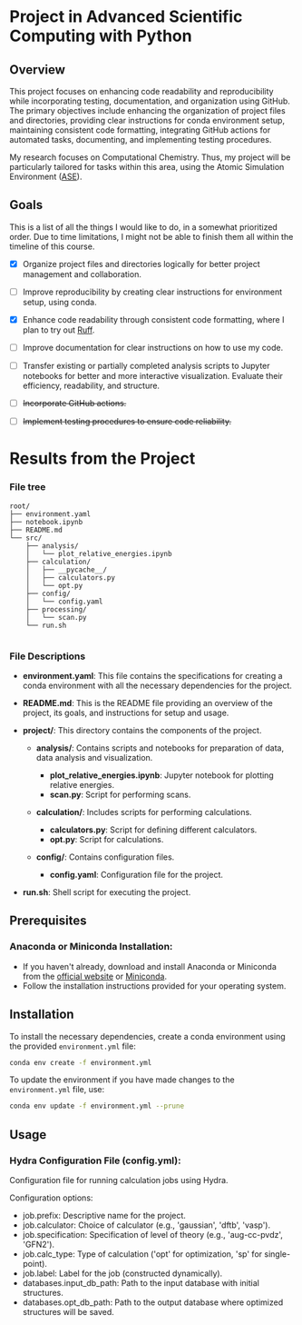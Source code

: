 # Project in Advanced Scientific Computing with Python

## Overview
This project focuses on enhancing code readability and reproducibility while incorporating testing, documentation, and organization using GitHub. The primary objectives include enhancing the organization of project files and directories, providing clear instructions for conda environment setup, maintaining consistent code formatting, integrating GitHub actions for automated tasks, documenting, and implementing testing procedures.

My research focuses on Computational Chemistry. Thus, my project will be particularly tailored for tasks within this area, using the Atomic Simulation Environment ([ASE](https://wiki.fysik.dtu.dk/ase/)).

## Goals
This is a list of all the things I would like to do, in a somewhat prioritized order. Due to time limitations, I might not be able to finish them all within the timeline of this course.

- [x] Organize project files and directories logically for better project management and collaboration.

- [ ] Improve reproducibility by creating clear instructions for environment setup, using conda.

- [x] Enhance code readability through consistent code formatting, where I plan to try out [Ruff](https://github.com/astral-sh/ruff).

- [ ] Improve documentation for clear instructions on how to use my code.

- [ ] Transfer existing or partially completed analysis scripts to Jupyter notebooks for better and more interactive visualization. Evaluate their efficiency, readability, and structure.

- [ ] ~~Incorporate GitHub actions.~~

- [ ] ~~Implement testing procedures to ensure code reliability.~~






# Results from the Project


### File tree

```
root/
├── environment.yaml
├── notebook.ipynb
├── README.md
└── src/
    ├── analysis/
    │   └── plot_relative_energies.ipynb
    ├── calculation/
    │   ├── __pycache__/
    │   ├── calculators.py
    │   └── opt.py
    ├── config/
    │   └── config.yaml
    ├── processing/
    │   └── scan.py
    └── run.sh
    
```

### File Descriptions

- **environment.yaml**: This file contains the specifications for creating a conda environment with all the necessary dependencies for the project.

- **README.md**: This is the README file providing an overview of the project, its goals, and instructions for setup and usage.

- **project/**: This directory contains the components of the project.

  - **analysis/**: Contains scripts and notebooks for preparation of data, data analysis and visualization.
    - **plot_relative_energies.ipynb**: Jupyter notebook for plotting relative energies.
    - **scan.py**: Script for performing scans.
  
  - **calculation/**: Includes scripts for performing calculations.
    - **calculators.py**: Script for defining different calculators.
    - **opt.py**: Script for calculations.
  
  - **config/**: Contains configuration files.
    - **config.yaml**: Configuration file for the project.

- **run.sh**: Shell script for executing the project.

## Prerequisites

### Anaconda or Miniconda Installation:
   - If you haven't already, download and install Anaconda or Miniconda from the [official website](https://www.anaconda.com/products/distribution) or [Miniconda](https://docs.conda.io/en/latest/miniconda.html).
   - Follow the installation instructions provided for your operating system.

## Installation

To install the necessary dependencies, create a conda environment using the 
provided `environment.yml` file:

```bash
conda env create -f environment.yml
```

To update the environment if you have made changes to the  `environment.yml` 
file, use:

```bash
conda env update -f environment.yml --prune
```

## Usage

### Hydra Configuration File (config.yml):

Configuration file for running calculation jobs using Hydra.

Configuration options:
- job.prefix: Descriptive name for the project.
- job.calculator: Choice of calculator (e.g., 'gaussian', 'dftb', 'vasp').
- job.specification: Specification of level of theory 
  (e.g., 'aug-cc-pvdz', 'GFN2').
- job.calc_type: Type of calculation ('opt' for optimization, 
  'sp' for single-point).
- job.label: Label for the job (constructed dynamically).
- databases.input_db_path: Path to the input database with initial structures.
- databases.opt_db_path: Path to the output database where optimized structures 
  will be saved.

## 